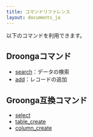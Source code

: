 ```yaml
---
title: コマンドリファレンス
layout: documents_ja
---
```


以下のコマンドを利用できます。

## Droongaコマンド

 * [search](./search/)：データの検索
 * [add](./add/)：レコードの追加

## Groonga互換コマンド

 * [select](./select/)
 * [table_create](./table-create/)
 * [column_create](./column-create/)

